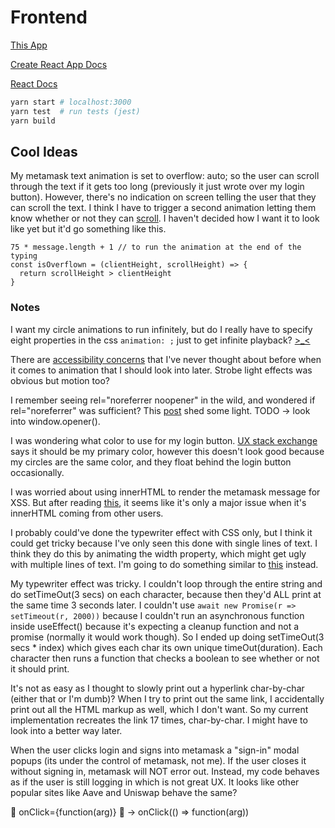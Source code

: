 # Frontend

[This App](https://github.com/Chris56974/Pethreon)

[Create React App Docs](https://facebook.github.io/create-react-app/docs/getting-started)

[React Docs](https://reactjs.org/)

```bash
yarn start # localhost:3000
yarn test  # run tests (jest)
yarn build  
```

## Cool Ideas

My metamask text animation is set to overflow: auto; so the user can scroll through the text if it gets too long (previously it just wrote over my login button). However, there's no indication on screen telling the user that they can scroll the text. I think I have to trigger a second animation letting them know whether or not they can [scroll](https://stackoverflow.com/questions/9333379). I haven't decided how I want it to look like yet but it'd go something like this.

```tsx
75 * message.length + 1 // to run the animation at the end of the typing
const isOverflown = (clientHeight, scrollHeight) => {
  return scrollHeight > clientHeight 
}
```

### Notes

I want my circle animations to run infinitely, but do I really have to specify eight properties in the css `animation: ;` just to get infinite playback? [>_<](https://youtu.be/AbnWq7F9o20?t=11)

There are [accessibility concerns](https://developer.mozilla.org/en-US/docs/Web/CSS/animation#accessibility_concerns) that I've never thought about before when it comes to animation that I should look into later. Strobe light effects was obvious but motion too?

I remember seeing rel="noreferrer noopener" in the wild, and wondered if rel="noreferrer" was sufficient? This [post](https://stackoverflow.com/questions/57628890) shed some light. TODO -> look into window.opener().

I was wondering what color to use for my login button. [UX stack exchange](https://ux.stackexchange.com/questions/104224) says it should be my primary color, however this doesn't look good because my circles are the same color, and they float behind the login button occasionally.

I was worried about using innerHTML to render the metamask message for XSS. But after reading [this](https://www.reddit.com/r/learnjavascript/comments/9502x5/is_innerhtml_still_considered_bad/), it seems like it's only a major issue when it's innerHTML coming from other users.

I probably could've done the typewriter effect with CSS only, but I think it could get tricky because I've only seen this done with single lines of text. I think they do this by animating the width property, which might get ugly with multiple lines of text. I'm going to do something similar to [this](https://www.w3schools.com/howto/howto_js_typewriter.asp) instead.

My typewriter effect was tricky. I couldn't loop through the entire string and do setTimeOut(3 secs) on each character, because then they'd ALL print at the same time 3 seconds later. I couldn't use `await new Promise(r => setTimeout(r, 2000))` because I couldn't run an asynchronous function inside useEffect() because it's expecting a cleanup function and not a promise (normally it would work though). So I ended up doing setTimeOut(3 secs * index) which gives each char its own unique timeOut(duration). Each character then runs a function that checks a boolean to see whether or not it should print.

It's not as easy as I thought to slowly print out a hyperlink char-by-char (either that or I'm dumb)? When I try to print out the same link, I accidentally print out all the HTML markup as well, which I don't want. So my current implementation recreates the link 17 times, char-by-char. I might have to look into a better way later.

When the user clicks login and signs into metamask a "sign-in" modal popups (its under the control of metamask, not me). If the user closes it without signing in, metamask will NOT error out. Instead, my code behaves as if the user is still logging in which is not great UX. It looks like other popular sites like Aave and Uniswap behave the same?

🙅 onClick={function(arg)} 🙅 -> onClick(() => function(arg))
